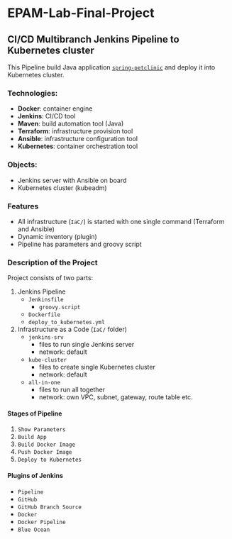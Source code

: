 # EPAM-Lab-Final-Project
## CI/CD Multibranch Jenkins Pipeline to Kubernetes cluster
This Pipeline build Java application [`spring-petclinic`](https://github.com/spring-projects/spring-petclinic) and deploy it into Kubernetes cluster.

### Technologies:
- **Docker**: container engine
- **Jenkins**: CI/CD tool
- **Maven**: build automation tool (Java)
- **Terraform**: infrastructure provision tool
- **Ansible**: infrastructure configuration tool
- **Kubernetes**: container orchestration tool

### Objects:
- Jenkins server with Ansible on board
- Kubernetes cluster (kubeadm)

### Features
- All infrastructure (`IaC/`) is started with one single command (Terraform and Ansible)
- Dynamic inventory (plugin)
- Pipeline has parameters and groovy script

### Description of the Project
Project consists of two parts:
1. Jenkins Pipeline
    - `Jenkinsfile`
        - `groovy.script`
    - `Dockerfile`
    - `deploy_to_kubernetes.yml`
2. Infrastructure as a Code (`IaC/` folder)
    - `jenkins-srv`
        - files to run single Jenkins server
        - network: default
    - `kube-cluster`
        - files to create single Kubernetes cluster
        - network: default
    - `all-in-one`
        - files to run all together
        - network: own VPC, subnet, gateway, route table etc.

#### Stages of Pipeline
1. `Show Parameters`
2. `Build App`
3. `Build Docker Image`
4. `Push Docker Image`
5. `Deploy to Kubernetes`

#### Plugins of Jenkins
- `Pipeline`
- `GitHub`
- `GitHub Branch Source`
- `Docker`
- `Docker Pipeline`
- `Blue Ocean`


